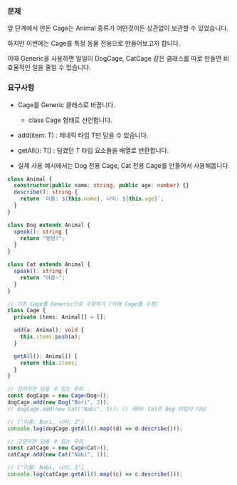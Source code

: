 ### 문제

앞 단계에서 만든 Cage는 Animal 종류가 어떤것이든 상관없이 보관할 수 있었습니다.

하지만 이번에는 Cage를 특정 동물 전용으로 만들어보고자 합니다.

이때 Generic을 사용하면 일일이 DogCage, CatCage 같은 클래스를 따로 만들면 비효율적인 일을 줄일 수 있습니다.

### 요구사항

- Cage를 Generic 클래스로 바꿉니다.

  - class Cage<T> 형태로 선언합니다.

- add(item: T) : 제네릭 타입 T만 담을 수 있습니다.

- getAll(): T[] : 담겼던 T 타입 요소들을 배열로 반환합니다.

- 실제 사용 예시에서는 Dog 전용 Cage, Cat 전용 Cage를 만들어서 사용해봅니다.

```ts
class Animal {
  constructor(public name: string, public age: number) {}
  describe(): string {
    return `이름: ${this.name}, 나이: ${this.age}`;
  }
}

class Dog extends Animal {
  speak(): string {
    return "멍멍!";
  }
}

class Cat extends Animal {
  speak(): string {
    return "야옹~";
  }
}

// 기존 Cage를 Generic으로 수정하기 (아래 Cage를 수정)
class Cage {
  private items: Animal[] = [];

  add(a: Animal): void {
    this.items.push(a);
  }

  getAll(): Animal[] {
    return this.items;
  }
}

// 강아지만 담을 수 있는 우리
const dogCage = new Cage<Dog>();
dogCage.add(new Dog("Bori", 2));
// dogCage.add(new Cat("Nabi", 1)); // 에러! Cat은 Dog 타입이 아님

// ["이름: Bori, 나이: 2"]
console.log(dogCage.getAll().map((d) => d.describe()));

// 고양이만 담을 수 있는 우리
const catCage = new Cage<Cat>();
catCage.add(new Cat("Nabi", 1));

// ["이름: Nabi, 나이: 1"]
console.log(catCage.getAll().map((c) => c.describe()));
```
